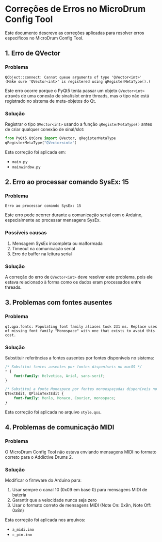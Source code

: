 # Correções de Erros no MicroDrum Config Tool

Este documento descreve as correções aplicadas para resolver erros específicos no MicroDrum Config Tool.

## 1. Erro de QVector<int>

### Problema
```
QObject::connect: Cannot queue arguments of type 'QVector<int>'
(Make sure 'QVector<int>' is registered using qRegisterMetaType().)
```

Este erro ocorre porque o PyQt5 tenta passar um objeto `QVector<int>` através de uma conexão de sinal/slot entre threads, mas o tipo não está registrado no sistema de meta-objetos do Qt.

### Solução
Registrar o tipo `QVector<int>` usando a função `qRegisterMetaType()` antes de criar qualquer conexão de sinal/slot:

```python
from PyQt5.QtCore import QVector, qRegisterMetaType
qRegisterMetaType("QVector<int>")
```

Esta correção foi aplicada em:
- `main.py`
- `mainwindow.py`

## 2. Erro ao processar comando SysEx: 15

### Problema
```
Erro ao processar comando SysEx: 15
```

Este erro pode ocorrer durante a comunicação serial com o Arduino, especialmente ao processar mensagens SysEx.

### Possíveis causas
1. Mensagem SysEx incompleta ou malformada
2. Timeout na comunicação serial
3. Erro de buffer na leitura serial

### Solução
A correção do erro de `QVector<int>` deve resolver este problema, pois ele estava relacionado à forma como os dados eram processados entre threads.

## 3. Problemas com fontes ausentes

### Problema
```
qt.qpa.fonts: Populating font family aliases took 231 ms. Replace uses of missing font family "Monospace" with one that exists to avoid this cost.
```

### Solução
Substituir referências a fontes ausentes por fontes disponíveis no sistema:

```css
/* Substitui fontes ausentes por fontes disponíveis no macOS */
* {
    font-family: Helvetica, Arial, sans-serif;
}

/* Substitui a fonte Monospace por fontes monoespaçadas disponíveis no macOS */
QTextEdit, QPlainTextEdit {
    font-family: Menlo, Monaco, Courier, monospace;
}
```

Esta correção foi aplicada no arquivo `style.qss`.

## 4. Problemas de comunicação MIDI

### Problema
O MicroDrum Config Tool não estava enviando mensagens MIDI no formato correto para o Addictive Drums 2.

### Solução
Modificar o firmware do Arduino para:
1. Usar sempre o canal 10 (0x09 em base 0) para mensagens MIDI de bateria
2. Garantir que a velocidade nunca seja zero
3. Usar o formato correto de mensagens MIDI (Note On: 0x9n, Note Off: 0x8n)

Esta correção foi aplicada nos arquivos:
- `a_midi.ino`
- `c_pin.ino`